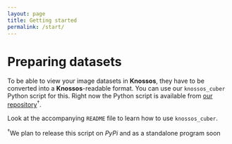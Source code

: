 ```yaml
---
layout: page
title: Getting started
permalink: /start/
---
```


Preparing datasets
==================

To be able to view your image datasets in **Knossos**, they have to be converted into a **Knossos**-readable format. You can use our `knossos_cuber` Python script for this. Right now the Python script is available from [our repository](https://github.com/knossos-project/knossos/tree/master/knossos_cuber)<sup>&dagger;</sup>.

Look at the accompanying `README` file to learn how to use `knossos_cuber`.

<sup>&dagger;</sup>We plan to release this script on *PyPi* and as a standalone program soon